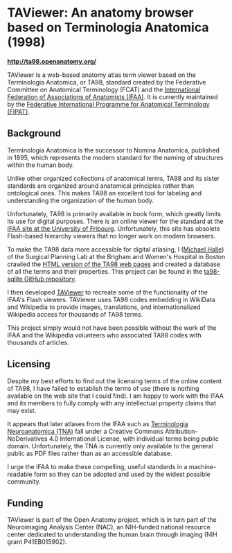 # TAViewer: An anatomy browser based on Terminologia Anatomica (1998)

**http://ta98.openanatomy.org/**

TAViewer is a web-based anatomy atlas term viewer based on the Terminologia Anatomica, or TA98, standard created by the  Federative Committee on Anatomical Terminology (FCAT) and the 
[International Federation of Associations of Anatomists (IFAA)](http://www.ifaa.net/). It is currently maintained by the [Federative International Programme for Anatomical Terminology (FIPAT)](http:/http://fipat.library.dal.ca/).

## Background

Terminologia Anatomica is the successor to  Nomina Anatomica, published in 1895, which represents the modern standard for the naming of structures within the human body.

Unlike other organized collections of anatomical terms, TA98 and its sister standards are organized around anatomical principles rather than ontological ones.  This makes TA98 an excellent tool for labeling and understanding the organization of the human body. 

Unfortunately, TA98 is primarily available in book form, which greatly limits its use for digital purposes.  There is an online viewer for the standard at the [IFAA site at the University of Fribourg](https://www.unifr.ch/ifaa/). Unfortunately, this site  has obsolete Flash-based hierarchy viewers that no longer work on modern browsers. 

To make the TA98 data more accessible for digital atlasing, I ([Michael Halle](mailto:mhalle@bwh.harvard.edu)) of the Surgical Planning Lab at the Brigham and Women's Hospital in Boston crawled the [HTML version of the TA98 web pages](https://www.unifr.ch/ifaa/Public/EntryPage/TA98%20Tree/Alpha/All%20KWIC%20EN.htm) and created a database of all the terms and their properties.  This project can be found in the [ta98-sqlite GitHub repository](https://github.com/mhalle/ta98-sqlite).

I then developed [TAViewer](https://github.com/mhalle/ta98viewer) to recreate some of the functionality of the IFAA's Flash viewers. TAViewer uses TA98 codes embedding in WikiData and Wikipedia to provide images, translations, and internationalized Wikipedia access for thousands of TA98 terms.  

This project simply would not have been possible without the work of the IFAA and the Wikipedia volunteers who associated TA98 codes with thousands of articles.

## Licensing

Despite my best efforts to find out the licensing terms of the online content of TA98, I have failed to establish the terms of use (there is nothing available on the web site that I could find).  I am happy to work with the IFAA and its members to fully comply with any intellectual property claims that may exist. 

It appears that later atlases from the IFAA such as [Terminologia Neuroanatomica (TNA)](http://fipat.library.dal.ca/tna/) fall under a Creative Commons Attribution-NoDerivatives 4.0 International License, with individual terms being public domain.  Unfortunately, the TNA is currently only available to the general public as PDF files rather than as an accessible database.

I urge the IFAA to make these compelling, useful standards in a machine-readable form so they can be adopted and used by the widest possible community.

## Funding

TAViewer is part of the Open Anatomy project, which is in turn part of the Neuroimaging Analysis Center (NAC), an NIH-funded national resource center dedicated to understanding the human brain through imaging (NIH grant P41EB015902).